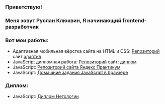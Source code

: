  ###    Приветствую!
###  Меня зовут Руслан Клюквин, Я начинающий frontend-разработчик
### Вот мои работы: 

-  Адаптивная мобильная вёрстка сайта на HTML и CSS: [Репозиторий](https://github.com/RuslanKlukvin/MQ-Diploma) сайт [адаптив](https://ruslanklukvin.github.io/MQ-Diploma/)
-  JavaScript дипломная работа: [Репозиторий](https://github.com/RuslanKlukvin/js-cp-diploma-edited) сайт: [диплом](https://ruslanklukvin.github.io/js-cp-diploma-edited/)
-  JavaScript: [Репозиторий сайта Яндекс Практикум ](https://github.com/RuslanKlukvin/Procrastinate)
-  JavaScript: [Домашние задания JavaScript в браузере](https://github.com/RuslanKlukvin/bhj-homeworks)

### Диплом:

-  JavaScript: [Диплом Нетологии](https://github.com/RuslanKlukvin/RuslanKlukvin/blob/main/%D0%94%D0%9F%D0%9F%20%D0%9A%D0%BB%D1%8E%D0%BA%D0%B2%D0%B8%D0%BD%20%D0%A0%D0%92.jpg)  
